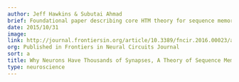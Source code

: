 ```yaml
---
author: Jeff Hawkins & Subutai Ahmad
brief: Foundational paper describing core HTM theory for sequence memory and its relationship to the neocortex. Written with a neuroscience perspective, the paper explains why neurons need so many synapses and how networks of neurons can form a powerful sequence learning mechanism.
date: 2015/10/31
image:
link: http://journal.frontiersin.org/article/10.3389/fncir.2016.00023/abstract
org: Published in Frontiers in Neural Circuits Journal
sort: a
title: Why Neurons Have Thousands of Synapses, A Theory of Sequence Memory in Neocortex
type: neuroscience
---
```

